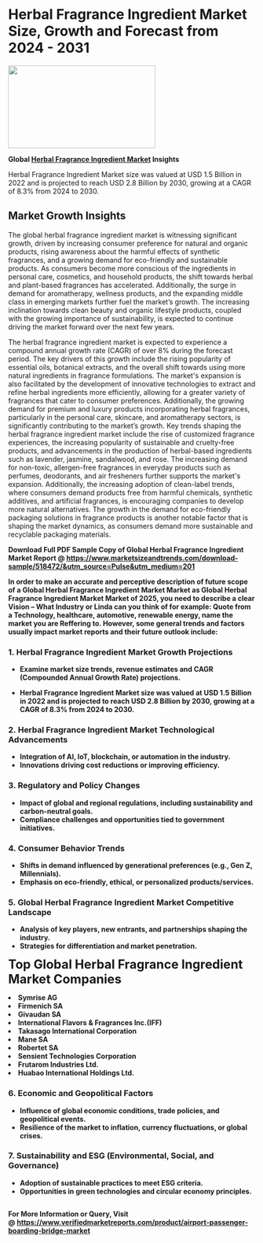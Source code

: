 <H1>Herbal Fragrance Ingredient Market Size, Growth and Forecast from 2024 - 2031</H1><img class="aligncenter size-medium wp-image-584254" src="https://thirdeyenews.in/wp-content/uploads/2024/09/Global-Market-Research-300x168.jpeg" alt="" width="300" height="168" /><p><strong>Global&nbsp;<a href="https://www.marketsizeandtrends.com/download-sample/518472/&amp;utm_source=Pulse&amp;utm_medium=201">Herbal Fragrance Ingredient Market</a> Insights</strong></p><p>Herbal Fragrance Ingredient Market size was valued at USD 1.5 Billion in 2022 and is projected to reach USD 2.8 Billion by 2030, growing at a CAGR of 8.3% from 2024 to 2030.</p><p><h2>Market Growth Insights</h2> <p>The global herbal fragrance ingredient market is witnessing significant growth, driven by increasing consumer preference for natural and organic products, rising awareness about the harmful effects of synthetic fragrances, and a growing demand for eco-friendly and sustainable products. As consumers become more conscious of the ingredients in personal care, cosmetics, and household products, the shift towards herbal and plant-based fragrances has accelerated. Additionally, the surge in demand for aromatherapy, wellness products, and the expanding middle class in emerging markets further fuel the market’s growth. The increasing inclination towards clean beauty and organic lifestyle products, coupled with the growing importance of sustainability, is expected to continue driving the market forward over the next few years.</p> <p><strong></strong></p> <p>The herbal fragrance ingredient market is expected to experience a compound annual growth rate (CAGR) of over 8% during the forecast period. The key drivers of this growth include the rising popularity of essential oils, botanical extracts, and the overall shift towards using more natural ingredients in fragrance formulations. The market's expansion is also facilitated by the development of innovative technologies to extract and refine herbal ingredients more efficiently, allowing for a greater variety of fragrances that cater to consumer preferences. Additionally, the growing demand for premium and luxury products incorporating herbal fragrances, particularly in the personal care, skincare, and aromatherapy sectors, is significantly contributing to the market’s growth. Key trends shaping the herbal fragrance ingredient market include the rise of customized fragrance experiences, the increasing popularity of sustainable and cruelty-free products, and advancements in the production of herbal-based ingredients such as lavender, jasmine, sandalwood, and rose. The increasing demand for non-toxic, allergen-free fragrances in everyday products such as perfumes, deodorants, and air fresheners further supports the market's expansion. Additionally, the increasing adoption of clean-label trends, where consumers demand products free from harmful chemicals, synthetic additives, and artificial fragrances, is encouraging companies to develop more natural alternatives. The growth in the demand for eco-friendly packaging solutions in fragrance products is another notable factor that is shaping the market dynamics, as consumers demand more sustainable and recyclable packaging materials. <p><strong></p><p><span class=""><strong>Download Full PDF Sample Copy of Global Herbal Fragrance Ingredient Market Report</strong> @ <a href="https://www.marketsizeandtrends.com/download-sample/518472/&amp;utm_source=Pulse&amp;utm_medium=201" target="_blank">https://www.marketsizeandtrends.com/download-sample/518472/&amp;utm_source=Pulse&amp;utm_medium=201</a></span></p><p>In order to make an accurate and perceptive description of future scope of a Global&nbsp;Herbal Fragrance Ingredient Market Market as Global&nbsp;Herbal Fragrance Ingredient Market Market of 2025, you need to describe a clear Vision &ndash; What Industry or Linda can you think of for example: Quote from a Technology, healthcare, automotive, renewable energy, name the market you are Reffering to. However, some general trends and factors usually impact market reports and their future outlook include:</p><h3>1.&nbsp;<strong>Herbal Fragrance Ingredient Market Growth Projections</strong></h3><ul><li>Examine market size trends, revenue estimates and CAGR (Compounded Annual Growth Rate) projections.</li><li><p>Herbal Fragrance Ingredient Market size was valued at USD 1.5 Billion in 2022 and is projected to reach USD 2.8 Billion by 2030, growing at a CAGR of 8.3% from 2024 to 2030.</p></li></ul><h3>2.&nbsp;<strong>Herbal Fragrance Ingredient Market Technological Advancements</strong></h3><ul><li>Integration of AI, IoT, blockchain, or automation in the industry.</li><li>Innovations driving cost reductions or improving efficiency.</li></ul><h3>3.&nbsp;<strong>Regulatory and Policy Changes</strong></h3><ul><li>Impact of global and regional regulations, including sustainability and carbon-neutral goals.</li><li>Compliance challenges and opportunities tied to government initiatives.</li></ul><h3>4.&nbsp;<strong>Consumer Behavior Trends</strong></h3><ul><li>Shifts in demand influenced by generational preferences (e.g., Gen Z, Millennials).</li><li>Emphasis on eco-friendly, ethical, or personalized products/services.</li></ul><h3>5.&nbsp;<strong>Global Herbal Fragrance Ingredient Market Competitive Landscape</strong></h3><ul><li>Analysis of key players, new entrants, and partnerships shaping the industry.</li><li>Strategies for differentiation and market penetration.</li></ul><p data-pm-slice="1 1 []"><span style="color: inherit; font-family: inherit; font-size: 25px;">Top Global Herbal Fragrance Ingredient Market Companies</span></p><div class="" data-test-id=""><p><li>Symrise AG</li><li> Firmenich SA</li><li> Givaudan SA</li><li> lnternational Flavors & Fragrances Inc.(IFF)</li><li> Takasago International Corporation</li><li> Mane SA</li><li> Robertet SA</li><li> Sensient Technologies Corporation</li><li> Frutarom Industries Ltd.</li><li> Huabao International Holdings Ltd.</li></p></div><h3>6.&nbsp;<strong>Economic and Geopolitical Factors</strong></h3><ul><li>Influence of global economic conditions, trade policies, and geopolitical events.</li><li>Resilience of the market to inflation, currency fluctuations, or global crises.</li></ul><h3>7.&nbsp;<strong>Sustainability and ESG (Environmental, Social, and Governance)</strong></h3><ul><li>Adoption of sustainable practices to meet ESG criteria.</li><li>Opportunities in green technologies and circular economy principles.</li></ul><h2><strong style="font-size: 14px;">For More Information or Query, Visit @&nbsp;</strong><a style="background-color: #ffffff; font-size: 14px;" href="https://www.marketsizeandtrends.com/report/herbal-fragrance-ingredient-market/" target="_blank">https://www.verifiedmarketreports.com/product/airport-passenger-boarding-bridge-market</a></h2>